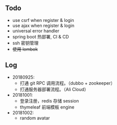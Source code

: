 ## Todo

- use csrf when register & login
- use ajax when register & login
- universal error handler
- spring boot 热部署, CI & CD
- ssh 密钥管理
- ~~使用 lombok~~

## Log

- 20180925: 
    - 打通 git RPC 调用流程。（dubbo + zookeeper）
    - 打通服务器部署流程。（Ali Cloud）
- 20181001:
    - 登录注册，redis 存储 session
    - thymeleaf 前端模板 engine
- 20181002:
    - random avatar
